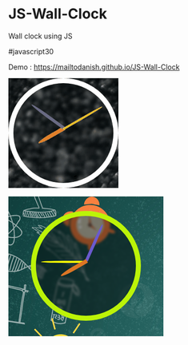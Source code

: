 # JS-Wall-Clock
Wall clock using JS

#javascript30



Demo : <https://mailtodanish.github.io/JS-Wall-Clock>

![alt text](/static/img.gif)


![alt text](/static/img.png)
